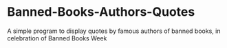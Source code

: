 # Banned-Books-Authors-Quotes
A simple program to display quotes by famous authors of banned books, in celebration of Banned Books Week
